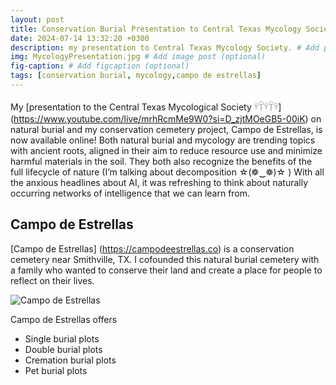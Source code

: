 ```yaml
---
layout: post
title: Conservation Burial Presentation to Central Texas Mycology Society
date: 2024-07-14 13:32:20 +0300
description: my presentation to Central Texas Mycology Society. # Add post description (optional)
img: MycologyPresentation.jpg # Add image post (optional)
fig-caption: # Add figcaption (optional)
tags: [conservation burial, mycology,campo de estrellas]
---
```

My [presentation to the Central Texas Mycological Society 𓍊𓋼𓍊𓋼𓍊] (https://www.youtube.com/live/mrhRcmMe9W0?si=D_zjtMOeGB5-00iK) on natural burial and my conservation cemetery project, Campo de Estrellas, is now available online! Both natural burial and mycology are trending topics with ancient roots, aligned in their aim to reduce resource use and minimize harmful materials in the soil. They both also recognize the benefits of the full lifecycle of nature (I’m talking about decomposition ☆(❁‿❁)☆ ) With all the anxious headlines about AI, it was refreshing to think about naturally occurring networks of intelligence that we can learn from.

## Campo de Estrellas
[Campo de Estrellas] (https://campodeestrellas.co) is a conservation cemetery near Smithville, TX. I cofounded this natural burial cemetery with a family who wanted to conserve their land and create a place for people to reflect on their lives. 

![Campo de Estrellas]({{site.baseurl}}/assets/img/Wild_Flowers.jpg)

Campo de Estrellas offers
* Single burial plots
* Double burial plots
* Cremation burial plots
* Pet burial plots




